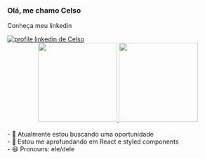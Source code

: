 
### Olá, me chamo Celso

Conheça meu linkedin

<a href="https://www.linkedin.com/in/celsoricardomilleo/" target="_blank">
  <img src="https://img.shields.io/badge/LinkedIn-0077B5?style=for-the-badge&logo=linkedin&logoColor=white" alt="profile linkedin de Celso" target="_blank">
</a>
<br>
<div align="center">
  <a href="https://github.com/cmilleo">
  <img height="180em" src="https://github-readme-stats.vercel.app/api?username=cmilleo&show_icons=true&theme=dark&include_all_commits=true&count_private=true"/>
  <img height="180em" src="https://github-readme-stats.vercel.app/api/top-langs/?username=cmilleo&layout=compact&langs_count=7&theme=dark"/>
  </a>
</div>
<br>
- 🔭 Atualmente estou buscando uma oportunidade<br>
- 🌱 Estou me aprofundando em React e styled components<br>
- 😄 Pronouns: ele/dele<br>

